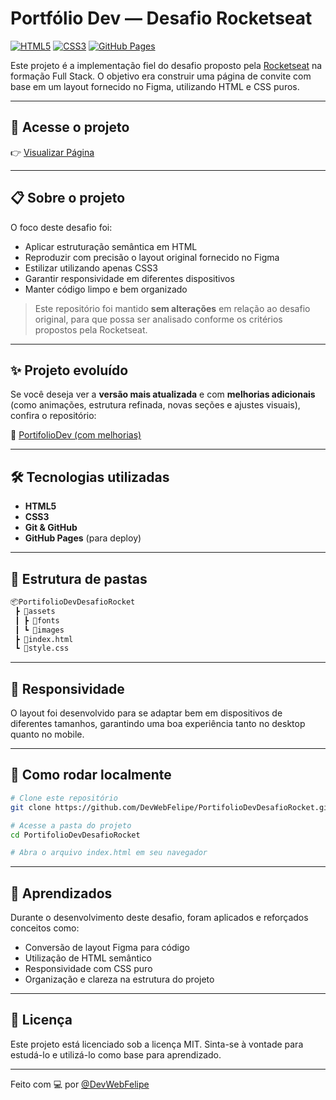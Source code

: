 # Portfólio Dev — Desafio Rocketseat

[![HTML5](https://img.shields.io/badge/HTML5-E34F26?style=for-the-badge&logo=html5&logoColor=fff)](https://developer.mozilla.org/en-US/docs/Web/HTML)
[![CSS3](https://img.shields.io/badge/CSS3-1572B6?style=for-the-badge&logo=css3&logoColor=fff)](https://developer.mozilla.org/en-US/docs/Web/CSS)
[![GitHub Pages](https://img.shields.io/badge/Deploy-GitHub%20Pages-121013?style=for-the-badge&logo=github&logoColor=white)](https://devwebfelipe.github.io/PortifolioDevDesafioRocket/)

Este projeto é a implementação fiel do desafio proposto pela [Rocketseat](https://www.rocketseat.com.br/) na formação Full Stack. O objetivo era construir uma página de convite com base em um layout fornecido no Figma, utilizando HTML e CSS puros.

---

## 🔗 Acesse o projeto

👉 [Visualizar Página](https://devwebfelipe.github.io/PortifolioDevDesafioRocket/)

---

## 📋 Sobre o projeto

O foco deste desafio foi:

- Aplicar estruturação semântica em HTML
- Reproduzir com precisão o layout original fornecido no Figma
- Estilizar utilizando apenas CSS3
- Garantir responsividade em diferentes dispositivos
- Manter código limpo e bem organizado

> Este repositório foi mantido **sem alterações** em relação ao desafio original, para que possa ser analisado conforme os critérios propostos pela Rocketseat.

---

## ✨ Projeto evoluído

Se você deseja ver a **versão mais atualizada** e com **melhorias adicionais** (como animações, estrutura refinada, novas seções e ajustes visuais), confira o repositório:

🔗 [PortifolioDev (com melhorias)](https://github.com/DevWebFelipe/PortifolioDev)

---

## 🛠️ Tecnologias utilizadas

- **HTML5**
- **CSS3**
- **Git & GitHub**
- **GitHub Pages** (para deploy)

---

## 📁 Estrutura de pastas

```bash
📦PortifolioDevDesafioRocket
 ┣ 📂assets
 ┃ ┣ 📂fonts
 ┃ ┗ 📂images
 ┣ 📜index.html
 ┗ 📜style.css
```

---

## 📱 Responsividade

O layout foi desenvolvido para se adaptar bem em dispositivos de diferentes tamanhos, garantindo uma boa experiência tanto no desktop quanto no mobile.

---

## 🚀 Como rodar localmente

```bash
# Clone este repositório
git clone https://github.com/DevWebFelipe/PortifolioDevDesafioRocket.git

# Acesse a pasta do projeto
cd PortifolioDevDesafioRocket

# Abra o arquivo index.html em seu navegador
```

---

## 🧠 Aprendizados

Durante o desenvolvimento deste desafio, foram aplicados e reforçados conceitos como:

- Conversão de layout Figma para código
- Utilização de HTML semântico
- Responsividade com CSS puro
- Organização e clareza na estrutura do projeto

---

## 📄 Licença

Este projeto está licenciado sob a licença MIT. Sinta-se à vontade para estudá-lo e utilizá-lo como base para aprendizado.

---

Feito com 💻 por [@DevWebFelipe](https://github.com/DevWebFelipe)
